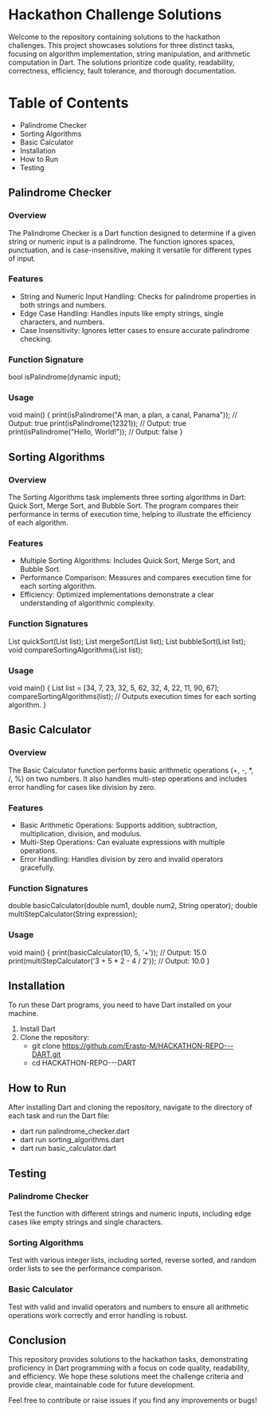 
#  Hackathon Challenge Solutions
Welcome to the repository containing solutions to the hackathon challenges. This project showcases solutions for three distinct tasks, focusing on algorithm implementation, string manipulation, and arithmetic computation in Dart. The solutions prioritize code quality, readability, correctness, efficiency, fault tolerance, and thorough documentation.

# Table of Contents
- Palindrome Checker
- Sorting Algorithms
- Basic Calculator
- Installation
- How to Run
- Testing

## Palindrome Checker
### Overview
The Palindrome Checker is a Dart function designed to determine if a given string or numeric input is a palindrome. The function ignores spaces, punctuation, and is case-insensitive, making it versatile for different types of input.

### Features
- String and Numeric Input Handling: Checks for palindrome properties in both strings and numbers.
- Edge Case Handling: Handles inputs like empty strings, single characters, and numbers.
- Case Insensitivity: Ignores letter cases to ensure accurate palindrome checking.

### Function Signature
bool isPalindrome(dynamic input);
### Usage

void main() {
  print(isPalindrome("A man, a plan, a canal, Panama")); // Output: true
  print(isPalindrome(12321)); // Output: true
  print(isPalindrome("Hello, World!")); // Output: false
}

## Sorting Algorithms
### Overview
The Sorting Algorithms task implements three sorting algorithms in Dart: Quick Sort, Merge Sort, and Bubble Sort. The program compares their performance in terms of execution time, helping to illustrate the efficiency of each algorithm.

### Features
- Multiple Sorting Algorithms: Includes Quick Sort, Merge Sort, and Bubble Sort.
- Performance Comparison: Measures and compares execution time for each sorting algorithm.
- Efficiency: Optimized implementations demonstrate a clear understanding of algorithmic complexity.

### Function Signatures

List<int> quickSort(List<int> list);
List<int> mergeSort(List<int> list);
List<int> bubbleSort(List<int> list);
void compareSortingAlgorithms(List<int> list);


### Usage
void main() {
  List<int> list = [34, 7, 23, 32, 5, 62, 32, 4, 22, 11, 90, 67];
  compareSortingAlgorithms(list);
  // Outputs execution times for each sorting algorithm.
}

## Basic Calculator
### Overview
The Basic Calculator function performs basic arithmetic operations (+, -, *, /, %) on two numbers. It also handles multi-step operations and includes error handling for cases like division by zero.

### Features
- Basic Arithmetic Operations: Supports addition, subtraction, multiplication, division, and modulus.
- Multi-Step Operations: Can evaluate expressions with multiple operations.
- Error Handling: Handles division by zero and invalid operators gracefully.

### Function Signatures
double basicCalculator(double num1, double num2, String operator);
double multiStepCalculator(String expression);

### Usage
void main() {
  print(basicCalculator(10, 5, '+'));  // Output: 15.0
  print(multiStepCalculator('3 + 5 * 2 - 4 / 2'));  // Output: 10.0
}


## Installation
To run these Dart programs, you need to have Dart installed on your machine.

1. Install Dart
2. Clone the repository:
    - git clone  https://github.com/Erasto-M/HACKATHON-REPO---DART.git
    - cd HACKATHON-REPO---DART


## How to Run
After installing Dart and cloning the repository, navigate to the directory of each task and run the Dart file:
- dart run palindrome_checker.dart
- dart run sorting_algorithms.dart
- dart run basic_calculator.dart

## Testing
### Palindrome Checker
Test the function with different strings and numeric inputs, including edge cases like empty strings and single characters.

### Sorting Algorithms
Test with various integer lists, including sorted, reverse sorted, and random order lists to see the performance comparison.

### Basic Calculator
Test with valid and invalid operators and numbers to ensure all arithmetic operations work correctly and error handling is robust.

## Conclusion
This repository provides solutions to the hackathon tasks, demonstrating proficiency in Dart programming with a focus on code quality, readability, and efficiency. We hope these solutions meet the challenge criteria and provide clear, maintainable code for future development.



Feel free to contribute or raise issues if you find any improvements or bugs!
